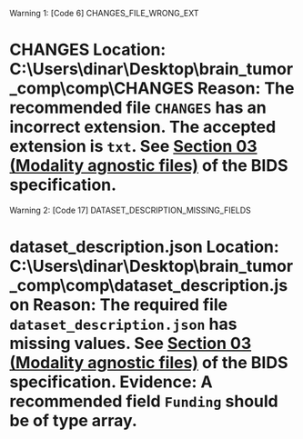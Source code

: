 Warning 1: [Code 6] CHANGES_FILE_WRONG_EXT

CHANGES
Location:
C:\Users\dinar\Desktop\brain_tumor_comp\comp\CHANGES
Reason:
The recommended file `CHANGES` has an incorrect extension. The accepted extension is `txt`. See <a href="https://bids-specification.readthedocs.io/en/stable/03-modality-agnostic-files.html#changes">Section 03 (Modality agnostic files)</a> of the BIDS specification.
=============================

Warning 2: [Code 17] DATASET_DESCRIPTION_MISSING_FIELDS

dataset_description.json
Location:
C:\Users\dinar\Desktop\brain_tumor_comp\comp\dataset_description.json
Reason:
The required file `dataset_description.json` has missing values. See <a href="https://bids-specification.readthedocs.io/en/stable/03-modality-agnostic-files.html#dataset_descriptionjson">Section 03 (Modality agnostic files)</a> of the BIDS specification.
Evidence:
A recommended field `Funding` should be of type array.
=============================

